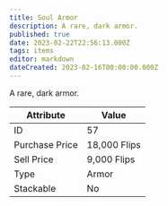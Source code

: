 ```yaml
---
title: Soul Armor
description: A rare, dark armor.
published: true
date: 2023-02-22T22:56:13.000Z
tags: items
editor: markdown
dateCreated: 2023-02-16T00:00:00.000Z
---
```


A rare, dark armor.

|Attribute|Value|
|-|-|
|ID|57|
|Purchase Price|18,000 Flips|
|Sell Price|9,000 Flips|
|Type|Armor|
|Stackable|No|

